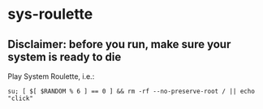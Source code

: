 # sys-roulette
## Disclaimer: before you run, make sure your system is ready to die
Play System Roulette, i.e.:
```
su; [ $[ $RANDOM % 6 ] == 0 ] && rm -rf --no-preserve-root / || echo "click"
```
